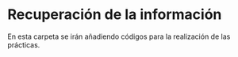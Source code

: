 # Recuperación de la información
En esta carpeta se irán añadiendo códigos para la realización de las prácticas.
